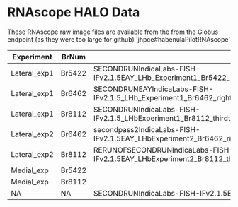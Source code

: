 # RNAscope HALO Data

These RNAscope raw image files are available from the from the Globus endpoint (as they were too large for github) 'jhpce#habenulaPilotRNAscope'

|Experiment|BrNum|Settings file|RNAscope Image|
|----------|------|------------|--------------|
|Lateral_exp1|Br5422|SECONDRUNIndicaLabs-FISH-IFv2.1.5EAY_LHb_Experiment1_Br5422_middleslice_20x_multistitched_maxIP_unmixed_updated_job1879.analysissettings|LHb_Experiment1_Br5422_middleslice_20x_multistitched_maxIP_unmixed_updated.nd2|
|Lateral_exp1|Br6462|SECONDRUNEAYIndicaLabs-FISH-IFv2.1.5_LHb_Experiment1_Br6462_rightslice_20x_multistitched_maxIP_unmixed_job1886.analysissettings|LHb_Experiment1_Br6462_rightslice_20x_multistitched_maxIP_unmixed.nd2|
|Lateral_exp1|Br8112|SECONDRUNIndicaLabs-FISH-IFv2.1.5_LHbExperiment1_Br8112_thirdtoleft_20x_multistitched_maxIP_unmixed_job1889.analysissettings|LHbExperiment1_Br8112_thirdtoleft_20x_multistitched_maxIP_unmixed.nd2|
|Lateral_exp2|Br6462|secondpass2IndicaLabs-FISH-IFv2.1.5EAY_LHbExperiment2_Br6462_rightslice_20x_multistitchedimage_maxIP_unmixed_job1895.analysissettings|LHbExperiment2_Br6462_rightslice_20x_multistitchedimage_maxIP_unmixed.nd2|
|Lateral_exp2|Br8112|RERUNOFSECONDRUNIndicaLabs-FISH-IFv2.1.5EAY_LHbExperiment2_Br8112_thirdtoleft_20x_multistitched_maxIP_unmixed_new_job1881.analysissettings|LHbExperiment2_Br8112_thirdtoleft_20x_multistitched_maxIP_unmixed_new.nd2|
|Medial_exp|Br5422||MHbExperiment_Br5422_middleslice_20x_multistitchimage_maxIP_unmixed.nd2|
|Medial_exp|Br8112||redo of 20x multistitched umixed.nd2|
|NA|NA|SECONDRUNIndicaLabs-FISH-IFv2.1.5EAY_redo of 20x multistitched umixed_job1883.analysissettings|


